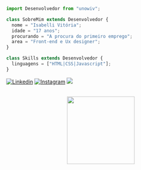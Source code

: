 <!--Painel-->
```js
import Desenvolvedor from "unowiv";

class SobreMim extends Desenvolvedor {
  nome = "Isabelli Vitória";
  idade = "17 anos";
  procurando = "A procura do primeiro emprego";
  area = "Front-end e Ux designer";
}

class Skills extends Desenvolvedor {
  linguagens = ["HTML|CSS|Javascript"];
}
```
<!--Redes Sociais-->
[![Linkedin](https://img.shields.io/badge/LinkedIn-0077B5?style=for-the-badge&logo=linkedin&logoColor=white
)](https://www.linkedin.com/in/isabelli-vit%C3%B3ria-37514a20b/)
[![Instagram](https://img.shields.io/badge/Instagram-E4405F?style=for-the-badge&logo=instagram&logoColor=white
)](https://www.instagram.com/unow.iv/?next=%2F)
<a href = "mailto:isabelliv797@gmail.com" target="_blank"><img src="https://img.shields.io/badge/Gmail-D14836?style=for-the-badge&logo=gmail&logoColor=white" target="_blank"></a>

</br>
<!-- Dados do GitHub -->
<div align='center'>
    <a href="https://github.com/unowiv">
    <img height="180em" src="https://github-readme-stats-sigma-five.vercel.app/api?username=unowiv&show_icons=true&theme=dark&include_all_commits=true&count_private=true"/>
    </a>
</div>
